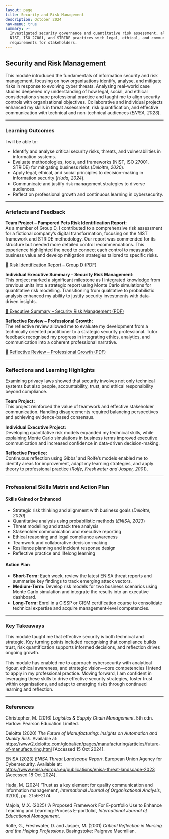 ```yaml
---
layout: page
title: Security and Risk Management
description: October 2024
nav-menu: true
summary: >-
  Investigated security governance and quantitative risk assessment, aligning
  NIST, ISO 27001, and STRIDE practices with legal, ethical, and communication
  requirements for stakeholders.
---
```


<section id="introduction">
  <h2>Security and Risk Management</h2>
  <p>
    This module introduced the fundamentals of information security and risk 
    management, focusing on how organisations identify, analyse, and mitigate risks 
    in response to evolving cyber threats. Analysing real-world case studies 
    deepened my understanding of how legal, social, and ethical considerations shape
    professional practice and taught me to align security controls with 
    organisational objectives. Collaborative and individual projects enhanced my 
    skills in threat assessment, risk quantification, and effective communication 
    with technical and non-technical audiences (<em>ENISA, 2023</em>).
  </p>
</section>

<hr>

<section id="learning-outcomes">
  <h3>Learning Outcomes</h3>
  <p>I will be able to:</p>
  <ul>
    <li>Identify and analyse critical security risks, threats, and 
vulnerabilities in information systems.</li>
    <li>Evaluate methodologies, tools, and frameworks (NIST, ISO 27001, STRIDE) 
for mitigating business risks (<em>Deloitte, 2020</em>).</li>
    <li>Apply legal, ethical, and social principles to decision-making in 
information security (<em>Huda, 2024</em>).</li>
    <li>Communicate and justify risk management strategies to diverse 
audiences.</li>
    <li>Reflect on professional growth and continuous learning in 
cybersecurity.</li>
  </ul>
</section>

<hr>

<section id="artefacts-feedback">
  <h3>Artefacts and Feedback</h3>
  
  <p><strong>Team Project – Pampered Pets Risk Identification 
Report:</strong><br>
  As a member of Group D, I contributed to a comprehensive risk assessment for a
 fictional company’s digital transformation, focusing on the NIST framework and 
 STRIDE methodology. Our report was commended for its structure but needed more 
 detailed control recommendations. This experience highlighted the need to 
 connect each control to measurable business value and develop mitigation 
 strategies tailored to specific risks.</p>

  <p>
    <a href="https://github.com/diogoneno/diogoneno.github.io/blob/main/assets/SecurityandRiskManagement/Assignments/Development%20Team%20Project%20Group%20D.pdf" 
       target="_blank" rel="noopener">
        📄 Risk Identification Report – Group D (PDF)
    </a>
  </p>

  <p><strong>Individual Executive Summary – Security Risk 
Management:</strong><br>
  This project marked a significant milestone as I integrated knowledge from 
previous units into a strategic report using Monte Carlo simulations for 
quantitative risk modelling. Transitioning from qualitative to probabilistic 
analysis enhanced my ability to justify security investments with data-driven 
insights.</p>

  <p>
    <a href="https://github.com/diogoneno/diogoneno.github.io/blob/main/assets/SecurityandRiskManagement/Assignments/executivesummarysecurityRisk.pdf" 
       target="_blank" rel="noopener">
        📄 Executive Summary – Security Risk Management (PDF)
    </a>
  </p>

  <p><strong>Reflective Review – Professional Growth:</strong><br>
  The reflective review allowed me to evaluate my development from a technically
 oriented practitioner to a strategic security professional. Tutor feedback 
 recognised my progress in integrating ethics, analytics, and communication into 
 a coherent professional narrative.</p>

  <p>
    <a href="https://github.com/diogoneno/diogoneno.github.io/blob/main/assets/SecurityandRiskManagement/Assignments/ReflectiveReviewSecurityandRiskMan.pdf" 
       target="_blank" rel="noopener">
        📄 Reflective Review – Professional Growth (PDF)
    </a>
  </p>
</section>

<hr>

<section id="reflections">
  <h3>Reflections and Learning Highlights</h3>

  <p>Examining privacy laws showed that security involves not only technical 
systems but also people, accountability, trust, and ethical responsibility 
beyond compliance.</p>

  <p><strong>Team Project:</strong><br>
  This project reinforced the value of teamwork and effective stakeholder 
communication. Handling disagreements required balancing perspectives and 
achieving evidence-based consensus.</p>

  <p><strong>Individual Executive Project:</strong><br>
  Developing quantitative risk models expanded my technical skills, while 
explaining Monte Carlo simulations in business terms improved executive 
communication and increased confidence in data-driven decision-making.</p>

  <p><strong>Reflective Practice:</strong><br>
  Continuous reflection using Gibbs’ and Rolfe’s models enabled me to identify 
areas for improvement, adapt my learning strategies, and apply theory to 
professional practice (<em>Rolfe, Freshwater and Jasper, 2001</em>).</p>
</section>

<hr>

<section id="skills-matrix">
  <h3>Professional Skills Matrix and Action Plan</h3>

  <h4>Skills Gained or Enhanced</h4>
  <ul>
    <li>Strategic risk thinking and alignment with business goals (<em>Deloitte,
 2020</em>)</li>
    <li>Quantitative analysis using probabilistic methods (<em>ENISA, 
 2023</em>)</li>
    <li>Threat modelling and attack tree analysis</li>
    <li>Stakeholder communication and executive reporting</li>
    <li>Ethical reasoning and legal compliance awareness</li>
    <li>Teamwork and collaborative decision-making</li>
    <li>Resilience planning and incident response design</li>
    <li>Reflective practice and lifelong learning</li>
  </ul>

  <h4>Action Plan</h4>
  <ul>
    <li><strong>Short-Term:</strong> Each week, review the latest ENISA threat 
reports and summarise key findings to track emerging attack vectors.</li>
    <li><strong>Medium-Term:</strong> Develop risk models for two business 
scenarios using Monte Carlo simulation and integrate the results into an 
executive dashboard.</li>
    <li><strong>Long-Term:</strong> Enrol in a CISSP or CISM certification 
course to consolidate technical expertise and acquire management-level 
competencies.</li>
  </ul>
</section>

<hr>

<section id="key-takeaways">
  <h3>Key Takeaways</h3>
  <p>This module taught me that effective security is both technical and 
strategic. Key turning points included recognising that compliance builds trust,
 risk quantification supports informed decisions, and reflection drives ongoing 
 growth.</p>
  <p>This module has enabled me to approach cybersecurity with analytical 
rigour, ethical awareness, and strategic vision—core competencies I intend to 
apply in my professional practice. Moving forward, I am confident in leveraging 
these skills to drive effective security strategies, foster trust within 
organisations, and adapt to emerging risks through continued learning and 
reflection.</p>
</section>

<hr>

<section id="references">
  <h3>References</h3>
  <p>Christopher, M. (2016) <em>Logistics &amp; Supply Chain Management</em>. 
5th edn. Harlow: Pearson Education Limited.</p>
  <p>Deloitte (2020) <em>The Future of Manufacturing: Insights on Automation and
Quality Risk</em>. Available at: <a href="https://www2.deloitte.com/global/en/pages/manufacturing/articles/future-of-manufacturing.html" target="_blank" rel="noopener">https://www2.deloitte.com/global/en/pages/manufacturing/articles/future-of-manufacturing.html</a> [Accessed 15 Oct 2024].</p>
  <p>ENISA (2023) <em>ENISA Threat Landscape Report</em>. European Union Agency 
for Cybersecurity. Available at: <a href="https://www.enisa.europa.eu/publications/enisa-threat-landscape-2023" target="_blank" rel="noopener">https://www.enisa.europa.eu/publications/enisa-threat-landscape-2023</a> [Accessed 18 Oct 2024].</p>
  <p>Huda, M. (2024) ‘Trust as a key element for quality communication and 
information management’, <em>International Journal of Organisational 
Analysis</em>, 32(10), pp. 2156–2174.</p>
  <p>Majola, M.X. (2025) ‘A Proposed Framework For E-portfolio Use to Enhance 
Teaching and Learning: Process E-portfolio’, <em>International Journal of 
Educational Management</em>.</p>
  <p>Rolfe, G., Freshwater, D. and Jasper, M. (2001) <em>Critical Reflection in 
Nursing and the Helping Professions</em>. Basingstoke: Palgrave Macmillan.</p>
</section>
